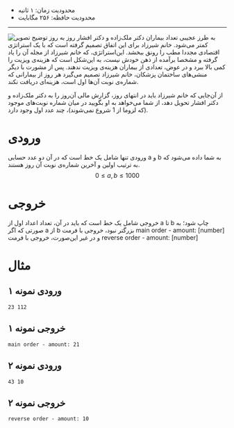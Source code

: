 + محدودیت زمان: ۱ ثانیه
+ محدودیت حافظه: ۲۵۶ مگابایت

----------
![توضیح تصویر](https://www.uplooder.net/img/image/47/76bd27e8229c74e2f3c2be0332834933/1.jpg)
به طرز عجیبی تعداد بیماران دکتر ملک‌زاده و دکتر افشار روز به روز کمتر می‌شود. خانم شیرزاد برای این اتفاق تصمیم گرفته است که با یک استراتژی اقتصادی مجددا مطب را رونق ببخشد. این‌استراتژی، که خانم شیرزاد از مجله آن را یاد گرفته و مشخصا برآمده از ذهن خودش نیست، به این‌شکل است که هزینه‌ی ویزیت را کمی بالا ببرد و در عوض، تعدادی از بیماران هزینه‌ی ویزیت ندهند. پس از مشورت با دیگر منشی‌های ساختمان پزشکان، خانم شیرزاد تصمیم می‌گیرد هر روز از بیمارانی که شماره‌ی نوبت آن‌ها اول است، هزینه‌ای دریافت نکند.

از آن‌جایی که خانم شیرزاد باید در انتهای روز، گزارش مالی آن‌روز را به دکتر ملک‌زاده و دکتر افشار تحویل دهد، از شما می‌خواهد به او بگویید در میان شماره نوبت‌های موجود (که لزوما از 1 شروع نمی‌شوند)، چند عدد اول وجود دارد.

# ورودی
ورودی تنها شامل یک خط است که در آن دو عدد حسابی a و b به شما داده می‌شود که به ترتیب اولین و آخرین شماره‌ی نوبت آن روز هستند.
$$0 \le a, b \le1000$$

# خروجی
خروجی شامل یک خط است که باید در آن، تعداد اعداد اول از a تا b چاپ شود؛ به صورتی که اگر a از b بزرگتر نبود، خروجی با فرمت main order - amount: [number] و در غیر این‌صورت، خروجی با فرمت reverse order - amount: [number]

# مثال
## ورودی نمونه ۱
```
23 112
```

## خروجی نمونه ۱
```
main order - amount: 21
```

## ورودی نمونه ۲
```
43 10
```

## خروجی نمونه ۲
```
reverse order - amount: 10
```
